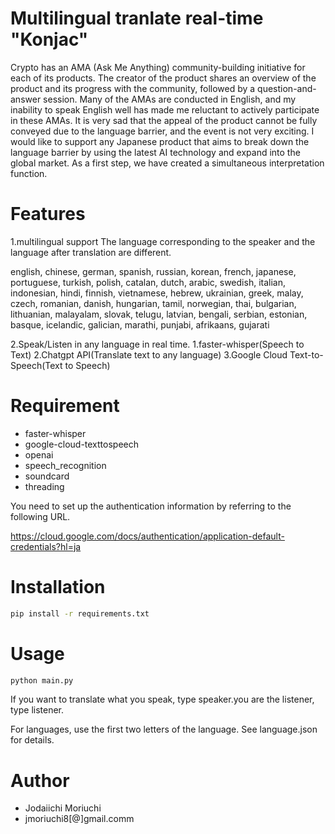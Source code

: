 # Multilingual tranlate real-time "Konjac"

Crypto has an AMA (Ask Me Anything) community-building initiative for each of its products.
The creator of the product shares an overview of the product and its progress with the community, followed by a question-and-answer session.
Many of the AMAs are conducted in English, and my inability to speak English well has made me reluctant to actively participate in these AMAs.
It is very sad that the appeal of the product cannot be fully conveyed due to the language barrier, and the event is not very exciting.
I would like to support any Japanese product that aims to break down the language barrier by using the latest AI technology and expand into the global market.
As a first step, we have created a simultaneous interpretation function.

# Features
1.multilingual support
The language corresponding to the speaker and the language after translation are different.

english, chinese, german, spanish, russian, korean, french, japanese, portuguese, turkish, polish, 
catalan, dutch, arabic, swedish, italian, indonesian, hindi, finnish, vietnamese, hebrew, ukrainian, 
greek, malay, czech, romanian, danish, hungarian, tamil, norwegian, thai, bulgarian, lithuanian, 
malayalam, slovak, telugu, latvian, bengali, serbian, estonian, basque, icelandic, galician, marathi, 
punjabi, afrikaans, gujarati

2.Speak/Listen in any language in real time.
 1.faster-whisper(Speech to Text)
 2.Chatgpt API(Translate text to any language)
 3.Google Cloud Text-to-Speech(Text to Speech)

# Requirement
 
* faster-whisper
* google-cloud-texttospeech
* openai
* speech_recognition
* soundcard
* threading

 You need to set up the authentication information by referring to the following URL.
 
 https://cloud.google.com/docs/authentication/application-default-credentials?hl=ja

# Installation
 
```bash
pip install -r requirements.txt
```

# Usage
```bash
python main.py
```
If you want to translate what you speak, type speaker.you are the listener, type listener.

For languages, use the first two letters of the language. See language.json for details.


# Author
* Jodaiichi Moriuchi
* jmoriuchi8[@]gmail.comm
